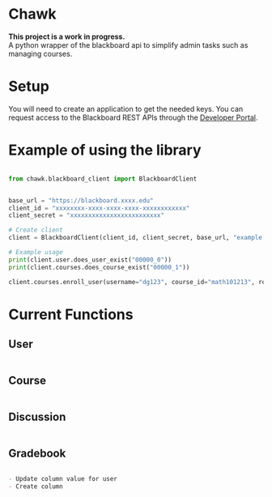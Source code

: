 # Chawk 

**This project is a work in progress.**<br>
A python wrapper of the blackboard api to simplify admin tasks such as managing courses.  

# Setup 
You will need to create an application to get the needed keys. You can request access to the Blackboard REST APIs through the [Developer Portal](https://developer.blackboard.com/).  


# Example of using the library 
```python

from chawk.blackboard_client import BlackboardClient


base_url = "https://blackboard.xxxx.edu"
client_id = "xxxxxxxx-xxxx-xxxx-xxxx-xxxxxxxxxxxx"
client_secret = "xxxxxxxxxxxxxxxxxxxxxxxxx"

# Create client
client = BlackboardClient(client_id, client_secret, base_url, "example.log")

# Example usage
print(client.user.does_user_exist("00000_0"))
print(client.courses.does_course_exist("00000_1"))

client.courses.enroll_user(username="dg123", course_id="math101213", role="Student")
```

# Current Functions  

## User
 ```python

```

## Course

```python

```

## Discussion
```python

```

## Gradebook
```markdown

- Update column value for user
- Create column

```